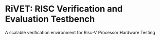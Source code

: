 # RiVET: RISC Verification and Evaluation Testbench
A scalable verification environment for Risc-V Processor Hardware Testing

